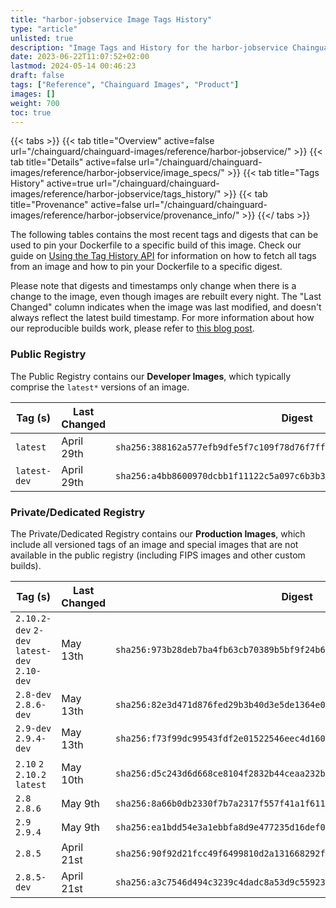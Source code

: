 ```yaml
---
title: "harbor-jobservice Image Tags History"
type: "article"
unlisted: true
description: "Image Tags and History for the harbor-jobservice Chainguard Image"
date: 2023-06-22T11:07:52+02:00
lastmod: 2024-05-14 00:46:23
draft: false
tags: ["Reference", "Chainguard Images", "Product"]
images: []
weight: 700
toc: true
---
```


{{< tabs >}}
{{< tab title="Overview" active=false url="/chainguard/chainguard-images/reference/harbor-jobservice/" >}}
{{< tab title="Details" active=false url="/chainguard/chainguard-images/reference/harbor-jobservice/image_specs/" >}}
{{< tab title="Tags History" active=true url="/chainguard/chainguard-images/reference/harbor-jobservice/tags_history/" >}}
{{< tab title="Provenance" active=false url="/chainguard/chainguard-images/reference/harbor-jobservice/provenance_info/" >}}
{{</ tabs >}}

The following tables contains the most recent tags and digests that can be used to pin your Dockerfile to a specific build of this image. Check our guide on [Using the Tag History API](/chainguard/chainguard-images/using-the-tag-history-api/) for information on how to fetch all tags from an image and how to pin your Dockerfile to a specific digest.

Please note that digests and timestamps only change when there is a change to the image, even though images are rebuilt every night. The "Last Changed" column indicates when the image was last modified, and doesn't always reflect the latest build timestamp. For more information about how our reproducible builds work, please refer to [this blog post](https://www.chainguard.dev/unchained/reproducing-chainguards-reproducible-image-builds).

### Public Registry
The Public Registry contains our **Developer Images**, which typically comprise the `latest*` versions of an image.

| Tag (s)       | Last Changed | Digest                                                                    |
|---------------|--------------|---------------------------------------------------------------------------|
|  `latest`     | April 29th   | `sha256:388162a577efb9dfe5f7c109f78d76f7ff311df787d992870626b4a1b3a2c337` |
|  `latest-dev` | April 29th   | `sha256:a4bb8600970dcbb1f11122c5a097c6b3b3766d67730b9a6234982f7deecc0852` |


### Private/Dedicated Registry
The Private/Dedicated Registry contains our **Production Images**, which include all versioned tags of an image and special images that are not available in the public registry (including FIPS images and other custom builds).

| Tag (s)                                       | Last Changed | Digest                                                                    |
|-----------------------------------------------|--------------|---------------------------------------------------------------------------|
|  `2.10.2-dev` `2-dev` `latest-dev` `2.10-dev` | May 13th     | `sha256:973b28deb7ba4fb63cb70389b5bf9f24b632e0d886f4565638ae3f854af56052` |
|  `2.8-dev` `2.8.6-dev`                        | May 13th     | `sha256:82e3d471d876fed29b3b40d3e5de1364e01ed46d15796da9d2f4d980531fe195` |
|  `2.9-dev` `2.9.4-dev`                        | May 13th     | `sha256:f73f99dc99543fdf2e01522546eec4d160d9ea72dbff7e3fd6fa12b626734402` |
|  `2.10` `2` `2.10.2` `latest`                 | May 10th     | `sha256:d5c243d6d668ce8104f2832b44ceaa232bf04750e2d7f977dcc43390f370baec` |
|  `2.8` `2.8.6`                                | May 9th      | `sha256:8a66b0db2330f7b7a2317f557f41a1f611c6cb716aeacb1da8685f551069ba83` |
|  `2.9` `2.9.4`                                | May 9th      | `sha256:ea1bdd54e3a1ebbfa8d9e477235d16def07d8af14b7c2b8d371eb1c963ca1134` |
|  `2.8.5`                                      | April 21st   | `sha256:90f92d21fcc49f6499810d2a131668292f44fe3f4f3f0902c4629f114e3790b8` |
|  `2.8.5-dev`                                  | April 21st   | `sha256:a3c7546d494c3239c4dadc8a53d9c559231b041ca0b8c8a80ce0ba95ebf29e32` |

